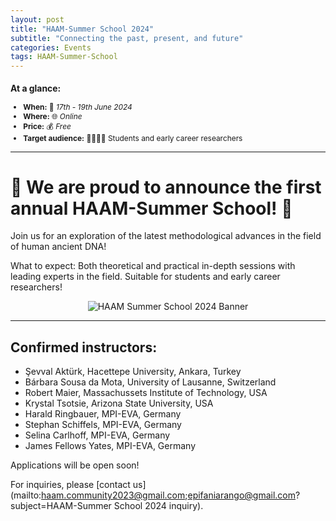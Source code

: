 ```yaml
---
layout: post
title: "HAAM-Summer School 2024"
subtitle: "Connecting the past, present, and future"
categories: Events
tags: HAAM-Summer-School
---
```


<div class="center" markdown="1" style="font-size:85%">

### At a glance:

- **When:** 📅 _17th - 19th June 2024_
- **Where:** 🌐 _Online_
- **Price:** 💰 _Free_
- **Target audience:** 🧑‍🔬🧑‍💻 Students and early career researchers

</div>

---

# 📣 We are proud to announce the first annual HAAM-Summer School! 📣

Join us for an exploration of the latest methodological advances in the field of human ancient DNA!

What to expect: Both theoretical and practical in-depth sessions with leading experts in the field.
Suitable for students and early career researchers!

<p  align="middle">
<img src="{{ "/assets/media/event_images/2024-04-05-event/summer_school_2024_banner.png" | relative_url }}" alt="HAAM Summer School 2024 Banner" >
</p>

---

## Confirmed instructors: 

- Şevval Aktürk, Hacettepe University, Ankara, Turkey
- Bárbara Sousa da Mota, University of Lausanne, Switzerland
- Robert Maier, Massachussets Institute of Technology, USA
- Krystal Tsotsie, Arizona State University, USA
- Harald Ringbauer, MPI-EVA, Germany
- Stephan Schiffels, MPI-EVA, Germany
- Selina Carlhoff, MPI-EVA, Germany
- James Fellows Yates, MPI-EVA, Germany

Applications will be open soon!

For inquiries, please [contact us](mailto:haam.community2023@gmail.com;epifaniarango@gmail.com?subject=HAAM-Summer School 2024 inquiry).